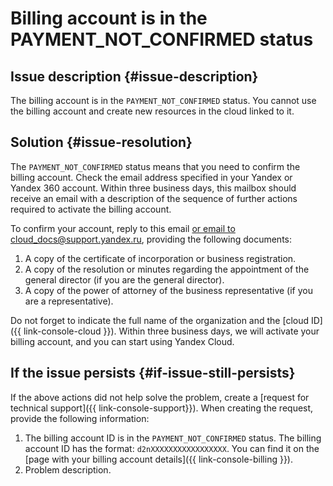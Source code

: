 # Billing account is in the PAYMENT_NOT_CONFIRMED status



## Issue description {#issue-description}

The billing account is in the `PAYMENT_NOT_CONFIRMED` status.
You cannot use the billing account and create new resources in the cloud linked to it.


## Solution {#issue-resolution}

The `PAYMENT_NOT_CONFIRMED` status means that you need to confirm the billing account.
Check the email address specified in your Yandex or Yandex 360 account.
Within three business days, this mailbox should receive an email with a description of the sequence of further actions required to activate the billing account.

To confirm your account, reply to this email [or email to cloud_docs@support.yandex.ru](mailto:cloud_docs@support.yandex.ru), providing the following documents:


1. A copy of the certificate of incorporation or business registration.
2. A copy of the resolution or minutes regarding the appointment of the general director (if you are the general director).
3. A copy of the power of attorney of the business representative (if you are a representative).

Do not forget to indicate the full name of the organization and the [cloud ID]({{ link-console-cloud }}).
Within three business days, we will activate your billing account, and you can start using Yandex Cloud.

## If the issue persists {#if-issue-still-persists}

If the above actions did not help solve the problem, create a [request for technical support]({{ link-console-support}}).
When creating the request, provide the following information:

1. The billing account ID is in the `PAYMENT_NOT_CONFIRMED` status.
   The billing account ID has the format: `d2nXXXXXXXXXXXXXXXXX`. You can find it on the [page with your billing account details]({{ link-console-billing }}).
2. Problem description.

